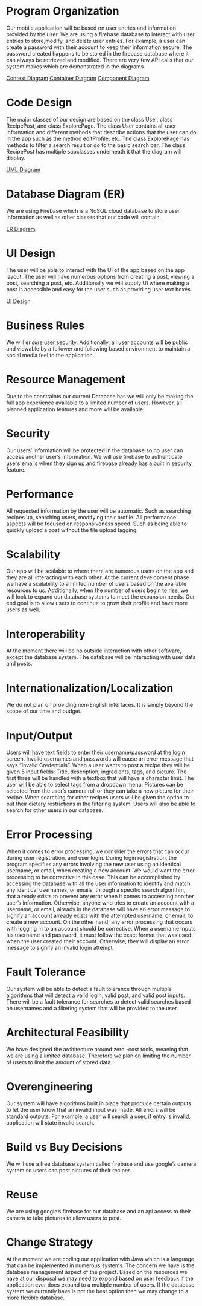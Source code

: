 # Program Organization
Our mobile application will be based on user entries and information provided by the user. We are using a firebase database to interact with user entries to store,modify, and delete user entries. For example, a user can create a password with their account to keep their information secure. The password created happens to be stored in the firebase database where it can always be retrieved and modified. There are very few API calls that our system makes which are demonstrated in the diagrams. 

[Context Diagram](https://viewer.diagrams.net/?highlight=0000ff&edit=_blank&layers=1&nav=1&title=ContextDiagram#Uhttps%3A%2F%2Fdrive.google.com%2Fuc%3Fid%3D10RZph3hUoe_Zam2a9zN7is9nyKuxTqLo%26export%3Ddownload)
[Container Diagram](https://viewer.diagrams.net/?highlight=0000ff&edit=_blank&layers=1&nav=1&title=ContainerDiagram.drawio#Uhttps%3A%2F%2Fdrive.google.com%2Fuc%3Fid%3D1e0b-F1im4_plfJuo3hIauKduAwMtVSFk%26export%3Ddownload)
[Component Diagram](https://viewer.diagrams.net/?highlight=0000ff&edit=_blank&layers=1&nav=1&title=ComponentDiagram.drawio#Uhttps%3A%2F%2Fdrive.google.com%2Fuc%3Fid%3D1sw1rXp6UCVfK1h8jeatgnL8I_1W_gm6l%26export%3Ddownload)

# Code Design
The major classes of our design are based on the class User, class RecipePost, and class ExplorePage. The class User contains all user information and different methods that describe actions that the user can do in the app such as the method editProfile, etc. The class ExplorePage has methods to filter a search result or go to the basic search bar. The class RecipePost has multiple subclasses underneath it that the diagram will display.

[UML Diagram](https://viewer.diagrams.net/?highlight=0000ff&edit=_blank&layers=1&nav=1&title=UML.drawio#Uhttps%3A%2F%2Fdrive.google.com%2Fuc%3Fid%3D1AotSCkR7CvBqSHkG9sNNN_QBrtKiwv85%26export%3Ddownload) 


# Database Diagram (ER)
We are using Firebase which is a NoSQL cloud database to store user information as well as other classes that our code will contain.

[ER Diagram](https://viewer.diagrams.net/?highlight=0000ff&edit=_blank&layers=1&nav=1&title=ER%20Diagram%20SG.drawio#Uhttps%3A%2F%2Fdrive.google.com%2Fuc%3Fid%3D1EzRK9jxCOUsRtjK-dmy1Jt-xKUDvZJpx%26export%3Ddownload)

# UI Design
The user will be able to interact with the UI of the app based on the app layout. The user will have numerous options from creating a post, viewing a post, searching a post, etc. Additionally we will supply UI where making a post is accessible and easy for the user such as providing user text boxes. 

[UI Design](https://viewer.diagrams.net/?highlight=0000ff&edit=_blank&layers=1&nav=1&title=Ui.drawio#Uhttps%3A%2F%2Fdrive.google.com%2Fuc%3Fid%3D1fkA_jLhNuLvKR3LF7bOw-DyTiRJ8pbLk%26export%3Ddownload)

# Business Rules
We will ensure user security. Additionally, all user accounts will be public and viewable by a follower and following based environment to maintain a social media feel to the application. 

# Resource Management 
Due to the constraints our current Database has we will only be making the full app experience available to a limited number of users. However, all planned application features and more will be available.

# Security
Our users’ information will be protected in the database so no user can access another user’s information. We will use firebase to authenticate users emails when they sign up and firebase already has a built in security feature.

# Performance
All requested information by the user will be automatic. Such as searching recipes up, searching users, modifying their profile. All performance aspects will be focused on responsiveness speed. Such as being able to quickly upload a post without the file upload lagging.

# Scalability
Our app will be scalable to where there are numerous users on the app and they are all interacting with each other. At the current development phase we have a scalability to a limited number of users based on the available resources to us. Additionally, when the number of users begin to rise, we will look to expand our database systems to meet the expansion needs. Our end goal is to allow users to continue to grow their profile and have more users as well. 

# Interoperability
At the moment there will be no outside interaction with other software, except the database system. The database will be interacting with user data and posts.

# Internationalization/Localization
We do not plan on providing non-English interfaces. It is simply beyond the scope of our time and budget.

# Input/Output
Users will have text fields to enter their username/password at the login screen. Invalid usernames and passwords will cause an error message that says “Invalid Credentials”.
When a user wants to post a recipe they will be given 5 input fields: Title, description, ingredients, tags, and picture. The first three will be handled with a textbox that will have a character limit. The user will be able to select tags from a dropdown menu. Pictures can be selected from the user’s camera roll or they can take a new picture for their recipe. When searching for other recipes users will be given the option to put their dietary restrictions in the filtering system. Users will also be able to search for other users in our database. 

# Error Processing
When it comes to error processing, we consider the errors that can occur during user registration, and user login. During login registration, the program specifies any errors involving the new user using an identical username, or email, when creating a new account. We would want the error processing to be corrective in this case. This can be accomplished by accessing the database with all the user information to identify and match any identical usernames, or emails, through a specific search algorithm, that already exists to prevent any error when it comes to accessing another user’s information. Otherwise, anyone who tries to create an account with a username, or email, already in the database will have an error message to signify an account already exists with the attempted username, or email, to create a new account. On the other hand, any error processing that occurs with logging in to an account should be corrective.  When a username inputs his username and password, it must follow the exact format that was used when the user created their account. Otherwise, they will display an error message to signify an invalid login attempt.

# Fault Tolerance
Our system will be able to detect a fault tolerance through multiple algorithms that will detect a valid login, valid post, and valid post inputs. There will be a fault tolerance for searches to detect valid searches based on usernames and a filtering system that will be provided to the user. 

# Architectural Feasibility 
We have designed the architecture around zero -cost tools, meaning that we are using a limited database. Therefore we plan on limiting the number of users to limit the amount of stored data.

# Overengineering
Our system will have algorithms built in place that produce certain outputs to let the user know that an invalid input was made. All errors will be standard outputs. For example, a user will search a user, if entry is invalid, application will state invalid search. 

# Build vs Buy Decisions
We will use a free database system called firebase and use google’s camera system so users can post pictures of their recipes. 

# Reuse
We are using google’s firebase for our database and an api access to their camera to take pictures to allow users to post. 

# Change Strategy
At the moment we are coding our application with Java which is a language that can be implemented in numerous systems. The concern we have is the database management aspect of the project. Based on the resources we have at our disposal we may need to expand based on user feedback if the application ever does expand to a multiple number of users. If the database system we currently have is not the best option then we may change to a more flexible database. 


